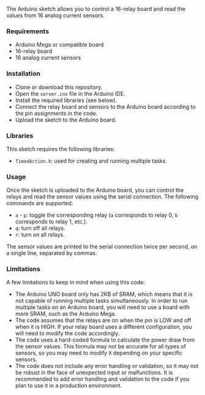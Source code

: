
The Arduino sketch allows you to control a 16-relay board and read the values from 16 analog current sensors.

### Requirements

- Arduino Mega or compatible board
- 16-relay board
- 16 analog current sensors

### Installation

- Clone or download this repository.
- Open the `server.ino` file in the Arduino IDE.
- Install the required libraries (see below).
- Connect the relay board and sensors to the Arduino board according to the pin assignments in the code.
- Upload the sketch to the Arduino board.

### Libraries

This sketch requires the following libraries:

- `TimedAction.h`: used for creating and running multiple tasks.

### Usage

Once the sketch is uploaded to the Arduino board, you can control the relays and read the sensor values using the serial connection. The following commands are supported:

- `a` - `p`: toggle the corresponding relay (`a` corresponds to relay 0, `b` corresponds to relay 1, etc.).
- `q`: turn off all relays.
- `r`: turn on all relays.

The sensor values are printed to the serial connection twice per second, on a single line, separated by commas.

### Limitations

 A few limitations to keep in mind when using this code:

- The Arduino UNO board only has 2KB of SRAM, which means that it is not capable of running multiple tasks simultaneously. In order to run multiple tasks on an Arduino board, you will need to use a board with more SRAM, such as the Arduino Mega.
- The code assumes that the relays are on when the pin is LOW and off when it is HIGH. If your relay board uses a different configuration, you will need to modify the code accordingly.
- The code uses a hard-coded formula to calculate the power draw from the sensor values. This formula may not be accurate for all types of sensors, so you may need to modify it depending on your specific sensors.
- The code does not include any error handling or validation, so it may not be robust in the face of unexpected input or malfunctions. It is recommended to add error handling and validation to the code if you plan to use it in a production environment.